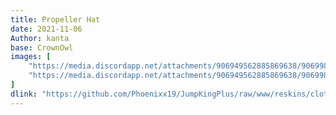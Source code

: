 ```yaml
---
title: Propeller Hat 
date: 2021-11-06
Author: kanta
base: CrownOwl
images: [
    "https://media.discordapp.net/attachments/906949562885869638/906998662972985384/propellerhatthumbnail.png",
    "https://media.discordapp.net/attachments/906949562885869638/906998680312221767/propellericon.png"
]
dlink: "https://github.com/Phoenixx19/JumpKingPlus/raw/www/reskins/clothing/Propeller%20Hat.zip"
---
```

